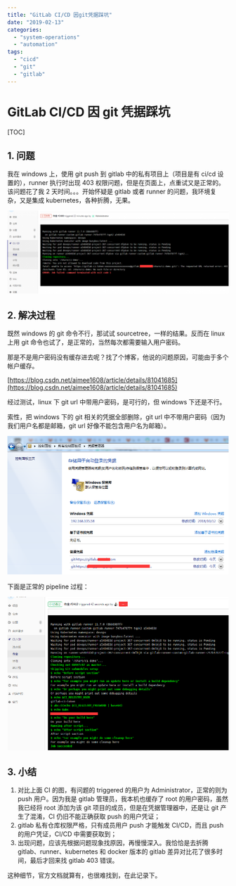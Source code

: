 ```yaml
---
title: "GitLab CI/CD 因git凭据踩坑"
date: "2019-02-13"
categories:
  - "system-operations"
  - "automation"
tags:
  - "cicd"
  - "git"
  - "gitlab"
---
```


# GitLab CI/CD 因 git 凭据踩坑

[TOC]

## 1\. 问题

我在 windows 上，使用 git push 到 gitlab 中的私有项目上（项目是有 ci/cd 设置的），runner 执行时出现 403 权限问题，但是在页面上，点重试又是正常的。该问题花了我 2 天时间。。。开始怀疑是 gitlab 或者 runner 的问题，我环境复杂，又是集成 kubernetes，各种折腾，无果。

![](images/1550046954141-1024x384.png)

## 2\. 解决过程

既然 windows 的 git 命令不行，那试试 sourcetree，一样的结果。反而在 linux 上用 git 命令也试了，是正常的，当然每次都需要输入用户密码。

那是不是用户密码没有缓存进去呢？找了个博客，他说的问题原因，可能由于多个帐户缓存。

[https://blog.csdn.net/aimee1608/article/details/81041685](https://blog.csdn.net/aimee1608/article/details/81041685)

经过测试，linux 下 git url 中带用户密码，是可行的，但 windows 下还是不行。

索性，把 windows 下的 git 相关的凭据全部删除，git url 中不带用户密码（因为我们用户名都是邮箱，git url 好像不能包含用户名为邮箱）。

![](images/1550046649996.png)

下面是正常的 pipeline 过程：

![](images/1550048075931.png)

## 3\. 小结

1. 对比上面 CI 的图，有问题的 triggered 的用户为 Administrator，正常的则为 push 用户。因为我是 gitlab 管理员，我本机也缓存了 root 的用户密码，虽然我已经将 root 添加为该 git 项目的成员，但是在凭据管理器中，还是让 git 产生了混淆，CI 仍旧不能正确获取 push 的用户凭证；
2. gitlab 私有仓库权限严格，只有成员用户 push 才能触发 CI/CD，而且 push 的用户凭证，CI/CD 中需要获取到；
3. 出现问题，应该先根据问题现象找原因，再慢慢深入。我恰恰是去折腾 gitlab、runner、kubernetes 和 docker 版本的 gitlab 差异对比花了很多时间，最后才回来找 gitlab 403 错误。

这种细节，官方文档就算有，也很难找到，在此记录下。
